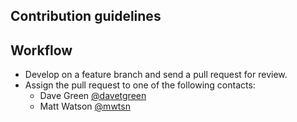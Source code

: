 ## Contribution guidelines ##

## Workflow ##

* Develop on a feature branch and send a pull request for review.
* Assign the pull request to one of the following contacts:
	* Dave Green [@davetgreen](https://github.com/@davetgreen)
	* Matt Watson [@mwtsn](https://github.com/@mwtsn)
